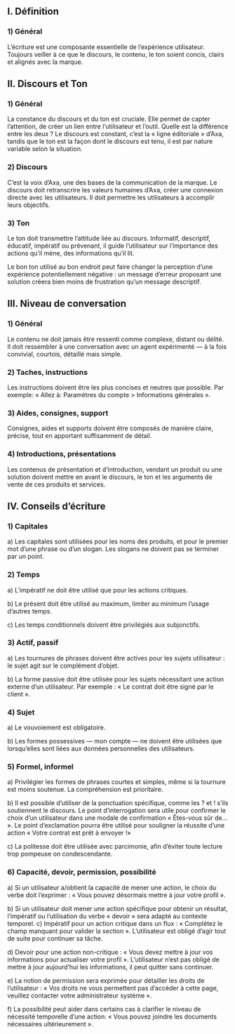 ## I. Définition

### 1) Général

L’écriture est une composante essentielle de l’expérience utilisateur. Toujours veiller à ce que le discours, le contenu, le ton soient concis, clairs et alignés avec la marque.

## II. Discours et Ton

### 1) Général

La constance du discours et du ton est cruciale. Elle permet de capter l’attention, de créer un lien entre l’utilisateur et l’outil. Quelle est la différence entre les deux ? Le discours est constant, c’est la « ligne éditoriale » d’Axa, tandis que le ton est la façon dont le discours est tenu, il est par nature variable selon la situation.

### 2) Discours

C’est la voix d’Axa, une des bases de la communication de la marque. Le discours doit retranscrire les valeurs humaines d’Axa, créer une connexion directe avec les utilisateurs. Il doit permettre les utilisateurs à accomplir leurs objectifs.

### 3) Ton

Le ton doit transmettre l’attitude liée au discours. Informatif, descriptif, éducatif, impératif ou prévenant, il guide l’utilisateur sur l’importance des actions qu’il mène, des informations qu’il lit.

Le bon ton utilisé au bon endroit peut faire changer la perception d’une expérience potentiellement négative : un message d’erreur proposant une solution créera bien moins de frustration qu’un message descriptif.

## III. Niveau de conversation

### 1) Général

Le contenu ne doit jamais être ressenti comme complexe, distant ou délité. Il doit ressembler à une conversation avec un agent expérimenté — à la fois convivial, courtois, détaillé mais simple.

### 2) Taches, instructions

Les instructions doivent être les plus concises et neutres que possible. Par exemple: « Allez à: Paramètres du compte > Informations générales ».

### 3) Aides, consignes, support

Consignes, aides et supports doivent être composés de manière claire, précise, tout en apportant suffisamment de détail.

### 4) Introductions, présentations

Les contenus de présentation et d’introduction, vendant un produit ou une solution doivent mettre en avant le discours, le ton et les arguments de vente de ces produits et services.

## IV. Conseils d’écriture

### 1) Capitales

a) Les capitales sont utilisées pour les noms des produits, et pour le premier mot d’une phrase ou d’un slogan. Les slogans ne doivent pas se terminer par un point.

### 2) Temps

a) L’impératif ne doit être utilisé que pour les actions critiques.

b) Le présent doit être utilisé au maximum, limiter au minimum l’usage d’autres temps.

c) Les temps conditionnels doivent être privilégiés aux subjonctifs.

### 3) Actif, passif

a) Les tournures de phrases doivent être actives pour les sujets utilisateur : le sujet agit sur le complément d’objet.

b) La forme passive doit être utilisée pour les sujets nécessitant une action externe d’un utilisateur. Par exemple : « Le contrat doit être signé par le client ».

### 4) Sujet

a) Le vouvoiement est obligatoire.

b) Les formes possessives — mon compte — ne doivent être utilisées que lorsqu’elles sont liées aux données personnelles des utilisateurs.

### 5) Formel, informel

a) Privilégier les formes de phrases courtes et simples, même si la tournure est moins soutenue. La compréhension est prioritaire.

b) Il est possible d’utiliser de la ponctuation spécifique, comme les ? et ! s’ils soutiennent le discours. Le point d’interrogation sera utile pour confirmer le choix d’un utilisateur dans une modale de confirmation « Êtes-vous sûr de… ». Le point d’exclamation pourra être utilisé pour souligner la réussite d’une action « Votre contrat est prêt à envoyer !»

c) La politesse doit être utilisée avec parcimonie, afin d’éviter toute lecture trop pompeuse on condescendante.

### 6) Capacité, devoir, permission, possibilité

a) Si un utilisateur a/obtient la capacité de mener une action, le choix du verbe doit l’exprimer : « Vous pouvez désormais mettre à jour votre profil ».

b) Si un utilisateur doit mener une action spécifique pour obtenir un résultat, l’impératif ou l’utilisation du verbe « devoir » sera adapté au contexte temporel.
c) Impératif pour un action critique dans un flux : « Complétez le champ manquant pour valider la section ». L’utilisateur est obligé d’agir tout de suite pour continuer sa tâche.

d) Devoir pour une action non-critique : « Vous devez mettre à jour vos informations pour actualiser votre profil ». L’utilisateur n’est pas obligé de mettre à jour aujourd’hui les informations, il peut quitter sans continuer.

e) La notion de permission sera exprimée pour détailler les droits de l’utilisateur : « Vos droits ne vous permettent pas d’accéder à cette page, veuillez contacter votre administrateur système ».

f) La possibilité peut aider dans certains cas à clarifier le niveau de nécessité temporelle d’une action: « Vous pouvez joindre les documents nécessaires ultérieurement ».
